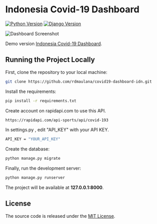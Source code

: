 # Indonesia Covid-19 Dashboard

[![Python Version](https://img.shields.io/badge/python-3.8.5-brightgreen.svg)](https://python.org)
[![Django Version](https://img.shields.io/badge/django-3.1.4-brightgreen.svg)](https://djangoproject.com)

![Dashboard Screenshot](https://i.paste.pics/0fa4a085d24979c395696a98bd3a3d4a.png)

Demo version [Indonesia Covid-19 Dashboard](https://dash-cov19.herokuapp.com).

## Running the Project Locally

First, clone the repository to your local machine:

```bash
git clone https://github.com/rdmaulana/covid19-dashboard-idn.git
```

Install the requirements:

```bash
pip install -r requirements.txt
```

Create account on rapidapi.com to use this API.

```bash
https://rapidapi.com/api-sports/api/covid-193
```

In settings.py , edit "API_KEY" with your API KEY.

```bash
API_KEY = "YOUR_API_KEY"
```

Create the database:

```bash
python manage.py migrate
```

Finally, run the development server:

```bash
python manage.py runserver
```

The project will be available at **127.0.0.1:8000**.


## License

The source code is released under the [MIT License](https://github.com/rdmaulana/covid19-dashboard-idn/blob/main/LICENSE).

